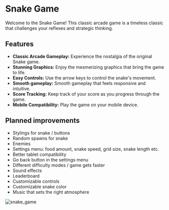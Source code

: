 # Snake Game

Welcome to the Snake Game! This classic arcade game is a timeless classic that challenges your reflexes and strategic thinking.

## Features

- **Classic Arcade Gameplay:** Experience the nostalgia of the original Snake game.
- **Stunning Graphics:** Enjoy the mesmerizing graphics that bring the game to life.
- **Easy Controls:** Use the arrow keys to control the snake's movement.
- **Smooth gameplay:** Smooth gameplay that feels responsive and intuitive.
- **Score Tracking:** Keep track of your score as you progress through the game.
- **Mobile Compatibility:** Play the game on your mobile device.

## Planned improvements

* Stylings for snake / buttons
* Random spawns for snake
* Enemies
* Settings menu: food amount, snake speed, grid size, snake length etc.
* Better tablet compatibility
* Go back button in the settings menu
* Different difficulty modes / game gets faster
* Sound effects
* Leaderboard
* Customizable controls
* Customizable snake color
* Music that sets the right atmosphere

![snake_game](https://github.com/user-attachments/assets/3d1b71c4-b47f-4c88-9c7c-94a64268d78b)
